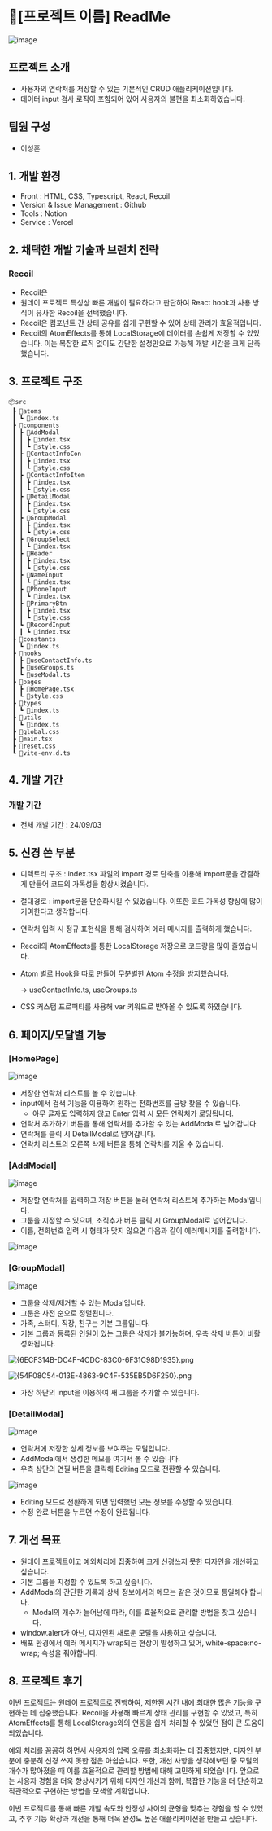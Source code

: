 # 👀[프로젝트 이름] ReadMe

![image](https://github.com/user-attachments/assets/3c4077c5-9f46-4c3d-b2c5-46713e7a887b)


## 프로젝트 소개

- 사용자의 연락처를 저장할 수 있는 기본적인 CRUD 애플리케이션입니다.
- 데이터 input 검사 로직이 포함되어 있어 사용자의 불편을 최소화하였습니다.

## 팀원 구성



- 이성훈

## 1. 개발 환경



- Front : HTML, CSS, Typescript, React, Recoil
- Version & Issue Management : Github
- Tools : Notion
- Service : Vercel

## 2. 채택한 개발 기술과 브랜치 전략



### Recoil

- Recoil은
- 원데이 프로젝트 특성상 빠른 개발이 필요하다고 판단하여 React hook과 사용 방식이 유사한 Recoil을 선택했습니다.
- Recoil은 컴포넌트 간 상태 공유를 쉽게 구현할 수 있어 상태 관리가 효율적입니다.
- Recoil의 AtomEffects를 통해 LocalStorage에 데이터를 손쉽게 저장할 수 있었습니다. 이는 복잡한 로직 없이도 간단한 설정만으로 가능해 개발 시간을 크게 단축했습니다.

## 3. 프로젝트 구조



```
📦src
 ┣ 📂atoms
 ┃ ┗ 📜index.ts
 ┣ 📂components
 ┃ ┣ 📂AddModal
 ┃ ┃ ┣ 📜index.tsx
 ┃ ┃ ┗ 📜style.css
 ┃ ┣ 📂ContactInfoCon
 ┃ ┃ ┣ 📜index.tsx
 ┃ ┃ ┗ 📜style.css
 ┃ ┣ 📂ContactInfoItem
 ┃ ┃ ┣ 📜index.tsx
 ┃ ┃ ┗ 📜style.css
 ┃ ┣ 📂DetailModal
 ┃ ┃ ┣ 📜index.tsx
 ┃ ┃ ┗ 📜style.css
 ┃ ┣ 📂GroupModal
 ┃ ┃ ┣ 📜index.tsx
 ┃ ┃ ┗ 📜style.css
 ┃ ┣ 📂GroupSelect
 ┃ ┃ ┗ 📜index.tsx
 ┃ ┣ 📂Header
 ┃ ┃ ┣ 📜index.tsx
 ┃ ┃ ┗ 📜style.css
 ┃ ┣ 📂NameInput
 ┃ ┃ ┗ 📜index.tsx
 ┃ ┣ 📂PhoneInput
 ┃ ┃ ┗ 📜index.tsx
 ┃ ┣ 📂PrimaryBtn
 ┃ ┃ ┣ 📜index.tsx
 ┃ ┃ ┗ 📜style.css
 ┃ ┗ 📂RecordInput
 ┃ ┃ ┗ 📜index.tsx
 ┣ 📂constants
 ┃ ┗ 📜index.ts
 ┣ 📂hooks
 ┃ ┣ 📜useContactInfo.ts
 ┃ ┣ 📜useGroups.ts
 ┃ ┗ 📜useModal.ts
 ┣ 📂pages
 ┃ ┣ 📜HomePage.tsx
 ┃ ┗ 📜style.css
 ┣ 📂types
 ┃ ┗ 📜index.ts
 ┣ 📂utils
 ┃ ┗ 📜index.ts
 ┣ 📜global.css
 ┣ 📜main.tsx
 ┣ 📜reset.css
 ┗ 📜vite-env.d.ts
```

## 4. 개발 기간



### 개발 기간

- 전체 개발 기간 :  24/09/03

## 5. 신경 쓴 부분



- 디렉토리 구조 : index.tsx 파일의 import 경로 단축을 이용해 import문을 간결하게 만들어 코드의 가독성을 향상시켰습니다.
- 절대경로 : import문을 단순화시킬 수 있었습니다. 이또한 코드 가독성 향상에 많이 기여한다고 생각합니다.
- 연락처 입력 시 정규 표현식을 통해 검사하여 에러 메시지를 출력하게 했습니다.
- Recoil의 AtomEffects를 통한 LocalStorage 저장으로 코드량을 많이 줄였습니다.
- Atom 별로 Hook을 따로 만들어 무분별한 Atom 수정을 방지했습니다.
    
    → useContactInfo.ts, useGroups.ts
    
- CSS 커스텀 프로퍼티를 사용해 var 키워드로 받아올 수 있도록 하였습니다.

## 6. 페이지/모달별 기능



### [HomePage]

![image](https://github.com/user-attachments/assets/90087e28-6181-407c-8451-e3905da0ba9f)

- 저장한 연락처 리스트를 볼 수 있습니다.
- input에서 검색 기능을 이용하여 원하는 전화번호를 금방 찾을 수 있습니다.
    - 아무 글자도 입력하지 않고 Enter 입력 시 모든 연락처가 로딩됩니다.
- 연락처 추가하기 버튼을 통해 연락처를 추가할 수 있는 AddModal로 넘어갑니다.
- 연락처를 클릭 시 DetailModal로 넘어갑니다.
- 연락처 리스트의 오른쪽 삭제 버튼을 통해 연락처를 지울 수 있습니다.

### [AddModal]

![image](https://github.com/user-attachments/assets/50da6739-2814-44f1-9e01-362f9c754714)

- 저장할 연락처를 입력하고 저장 버튼을 눌러 연락처 리스트에 추가하는 Modal입니다.
- 그룹을 지정할 수 있으며, 조직추가 버튼 클릭 시 GroupModal로 넘어갑니다.
- 이름, 전화번호 입력 시 형태가 맞지 않으면 다음과 같이 에러메시지를 출력합니다.

![image](https://github.com/user-attachments/assets/e71dbd60-e544-4e7f-9a6e-8a3d01f8371d)

### [GroupModal]

![image](https://github.com/user-attachments/assets/a7745f8c-0fcf-48b0-9c15-a515d96ecd34)

- 그룹을 삭제/제거할 수 있는 Modal입니다.
- 그룹은 사전 순으로 정렬됩니다.
- 가족, 스터디, 직장, 친구는 기본 그룹입니다.
- 기본 그룹과 등록된 인원이 있는 그룹은 삭제가 불가능하며, 우측 삭제 버튼이 비활성화됩니다.

![{6ECF314B-DC4F-4CDC-83C0-6F31C98D1935}.png](https://prod-files-secure.s3.us-west-2.amazonaws.com/a573e595-2a55-4296-b120-a14b3ee29eb0/f5bf4365-6360-4f4a-a39b-472a1f606e60/6ECF314B-DC4F-4CDC-83C0-6F31C98D1935.png)

![{54F08C54-013E-4863-9C4F-535EB5D6F250}.png](https://prod-files-secure.s3.us-west-2.amazonaws.com/a573e595-2a55-4296-b120-a14b3ee29eb0/32691f63-67c4-4e2b-8d03-2c71e2e6db53/54F08C54-013E-4863-9C4F-535EB5D6F250.png)

- 가장 하단의 input을 이용하여 새 그룹을 추가할 수 있습니다.

### [DetailModal]

![image](https://github.com/user-attachments/assets/038baabe-0aeb-4383-a623-930b5c5842b2)

- 연락처에 저장한 상세 정보를 보여주는 모달입니다.
- AddModal에서 생성한 메모를 여기서 볼 수 있습니다.
- 우측 상단의 연필 버튼을 클릭해 Editing 모드로 전환할 수 있습니다.

![image](https://github.com/user-attachments/assets/b665ab61-c6da-477b-8a20-12a567472a54)

- Editing 모드로 전환하게 되면 입력했던 모든 정보를 수정할 수 있습니다.
- 수정 완료 버튼을 누르면 수정이 완료됩니다.

## 7. 개선 목표



- 원데이 프로젝트이고 예외처리에 집중하여 크게 신경쓰지 못한 디자인을 개선하고 싶습니다.
- 기본 그룹을 지정할 수 있도록 하고 싶습니다.
- AddModal의 간단한 기록과 상세 정보에서의 메모는 같은 것이므로 통일해야 합니다.
    - Modal의 개수가 늘어남에 따라, 이를 효율적으로 관리할 방법을 찾고 싶습니다.
- window.alert가 아닌, 디자인된 새로운 모달을 사용하고 싶습니다.
- 배포 환경에서 에러 메시지가 wrap되는 현상이 발생하고 있어, white-space:no-wrap; 속성을 줘야합니다.

## 8. 프로젝트 후기



이번 프로젝트는 원데이 프로젝트로 진행하여, 제한된 시간 내에 최대한 많은 기능을 구현하는 데 집중했습니다. Recoil을 사용해 빠르게 상태 관리를 구현할 수 있었고, 특히 AtomEffects를 통해 LocalStorage와의 연동을 쉽게 처리할 수 있었던 점이 큰 도움이 되었습니다.

예외 처리를 꼼꼼히 하면서 사용자의 입력 오류를 최소화하는 데 집중했지만, 디자인 부분에 충분히 신경 쓰지 못한 점은 아쉽습니다. 또한, 개선 사항을 생각해보던 중 모달의 개수가 많아졌을 때 이를 효율적으로 관리할 방법에 대해 고민하게 되었습니다. 앞으로는 사용자 경험을 더욱 향상시키기 위해 디자인 개선과 함께, 복잡한 기능을 더 단순하고 직관적으로 구현하는 방법을 모색할 계획입니다.

이번 프로젝트를 통해 빠른 개발 속도와 안정성 사이의 균형을 맞추는 경험을 할 수 있었고, 추후 기능 확장과 개선을 통해 더욱 완성도 높은 애플리케이션을 만들고 싶습니다.
